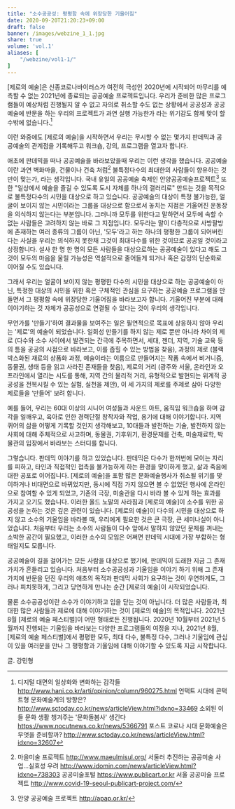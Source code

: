 ```yaml
---
title: "소수공공성: 평평함 속에 위장당한 기울어짐"
date: 2020-09-20T21:20:23+09:00
draft: false
banner: /images/webzine_1_1.jpg
share: true
volume: 'vol.1'
aliases: [
    "/webzine/vol1-1/"
]
---
```


[제로의 예술]은 신종코로나바이러스가 여전히 극성인 2020년에 시작되어 마무리를 예측할 수 없는 2021년에 종료되는 공공예술 프로젝트입니다. 우리가 준비한 많은 프로그램들이 예상처럼 진행될지 알 수 없고 자의로 취소할 수도 없는 상황에서 공공성과 공공예술에 반문을 하는 우리의 프로젝트가 과연 실행 가능한가 라는 위기감도 함께 맞이 할 수밖에 없습니다.[^footnote1]

이런 와중에도 [제로의 예술]을 시작하면서 우리는 무시할 수 없는 몇가지 판데믹과 공공예술의 관계점을 기록해두고 워크숍, 강의, 프로그램을 열고자 합니다.

애초에 판데믹을 떠나 공공예술을 바라보았을때 우리는 이런 생각을 했습니다. 공공예술이란 과연 벽화마을, 건물이나 건축 처럼[^footnote2] 불특정다수의 최대한의 사람들이 향유하는 것만이 맞는가, 라는 생각입니다. 국내 유일의 공공예술 축제인 안양공공예술프로젝트[^footnote3] 또한 "일상에서 예술을 즐길 수 있도록 도시 자체를 하나의 갤러리로" 만드는 것을 목적으로 불특정다수의 시민을 대상으로 하고 있습니다. 공공예술의 대상이 특정 불가능한, 얼굴이 보이지 않는 시민이라는 그룹을 대상으로 함으로서 놓치는 지점은 기울어진 운동장을 의식하지 않는다는 부분입니다. 그러니까 모두를 위한다고 말하면서 모두에 속할 수 없는 사람들은 고려하지 않는 바로 그 지점입니다. 모두라는 말이 다층적으로 사방팔방에 존재하는 여러 종류의 그룹이 아닌, '모두'라고 하는 하나의 평평한 그룹이 되어버린다는 사실을 우리는 의식하지 못한채 그것이 최대다수를 위한 것이므로 공공일 것이라고 상정합니다. 설사 한 명 한 명의 모든 사람들을 대상으로하는 공공예술이 있다고 해도 그것이 모두의 마음을 울릴 가능성은 역설적으로 줄어들게 되거나 혹은 감정의 단순화로 이어질 수도 있습니다.

그래서 우리는 얼굴이 보이지 않는 평평한 다수의 시민을 대상으로 하는 공공예술이 아닌, 특정한 대상의 시민을 위한 혹은 구체적인 관심을 요구하는 공공예술 프로그램을 만들면서 그 평평함 속에 위장당한 기울어짐을 바라보고자 합니다. 기울어진 부분에 대해 이야기하는 것 자체가 공공성으로 연결될 수 있다는 것이 우리의 생각입니다.

무언가를 '만들기'하여 결과물을 보여주는 일은 필연적으로 목표에 상응하지 않아 우리는 '제로'의 예술이 되었습니다. 일회성 만들기를 하지 않는 제로 뿐만 아니라 차이의 제로 (다수와 소수 사이에서 발견되는 간극에 주목하면서, 세대, 젠더, 지역, 기술 교육 등의 틈을 공공의 시점으로 바라보고, 이를 좁힐 수 있는 방법을 찾음), 과정의 제로 (블랙박스화된 재료의 상품화 과정, 예술이라는 이름으로 만들어지는 작품 속에서 비거니즘, 동물권, 생태 등을 읽고 사라진 존재들을 찾음), 제로의 거리 (광주와 서울, 온라인과 오프라인에서 열리는 시도를 통해, 지역 간의 물리적 거리, 유형적으로 발현되는 위계적 공공성을 전복시킬 수 있는 실험, 실천을 제안), 이 세 가지의 제로를 주제로 삼아 다양한 제로들을 ‘만들어' 보려 합니다.

예를 들어, 우리는 60대 이상의 시니어 여성들과 사운드 아트, 움직임 워크숍을 하며 감각을 일깨우고, 육아로 인한 경력단절 창작자와 작업, 용기에 대해 이야기합니다. 지역 퀴어의 삶을 어떻게 기록할 것인지 생각해보고, 10대들과 발전하는 기술, 발전하지 않는 사회에 대해 주체적으로 사고하며, 동물권, 기후위기, 환경문제를 건축, 미술재료학, 박물관의 입장에서 바라보는 스터디를 합니다.

그렇습니다. 판데믹 이야기를 하고 있었습니다. 판데믹은 다수가 한꺼번에 모이는 자리를 피하고, 타인과 직접적인 접촉을 불가능하게 하는 환경을 맞이하게 했고, 삶과 죽음에 대한 공포로 이어집니다. [제로의 예술]을 포함 많은 문화예술행사가 취소될 위기를 맞이하거나 비대면으로 바뀌었지만, 동시에 직접 가지 않으면 볼 수 없었던 행사에 온라인으로 참여할 수 있게 되었고, 기존의 극장, 미술관을 다시 바라 볼 수 있게 하는 효과를 가지고 오기도 했습니다. 이러한 올드 노말의 사라짐과 [제로의 예술]이 소수를 위한 공공성을 논하는 것은 깊은 관련이 있습니다. [제로의 예술]이 다수의 시민을 대상으로 하지 않고 소수의 기울임을 바라볼 때, 우리에게 필요한 것은 큰 극장, 큰 세미나실이 아니었습니다. 처음부터 우리는 소수의 사람들이 다수 앞에서 말하지 않았던 문제를 꺼내는 소박한 공간이 필요했고, 이러한 소수의 모임은 어쩌면 판데믹 시대에 가장 부합하는 형태일지도 모릅니다.

공공예술이 길을 걸어가는 모든 사람을 대상으로 했기에, 판데믹이 도래한 지금 그 존재가치가 흔들리고 있습니다. 처음부터 소수공공성과 기울임을 이야기 하기 위해 그 존재가치에 반문을 던진 우리의 애초의 목적과 판데믹 사회가 요구하는 것이 우연하게도, 그러나 피치못하게, 그리고 당연하게 만나는 순간 [제로의 예술]이 시작되었습니다.

물론 소수공공성이란 소수가 이야기하고 입을 닫는 것이 아닙니다. 더 많은 사람들과, 최대한 많은 사람들과 제로에 대해 이야기하는 것이 [제로의 예술]의 목적입니다. 2021년 8월 [제로의 예술 페스티벌]이 어떤 형태로든 진행됩니다. 2020년 10월부터 2021년 5월까지 진행되는 기울임을 바라보는 다양한 프로그램들의 여정을 지나, 2021년 8월, [제로의 예술 페스티벌]에서 평평한 모두, 최대 다수, 불특정 다수, 그러나 기울임에 관심이 있을 여러분을 만나 그 평평함과 기울임에 대해 이야기할 수 있도록 지금 시작합니다.

글. 강민형

[^footnote1]: 디지털 대면의 일상화와 변화하는 감각들 http://www.hani.co.kr/arti/opinion/column/960275.html 
언택트 시대에 콘택트형 문화예술계의 방향은? http://www.sctoday.co.kr/news/articleView.html?idxno=33469 
소외된 이들 문화 생활 챙겨주는 '문화돌봄사' 생긴다 https://www.nocutnews.co.kr/news/5366791 
포스트 코로나 시대 문화예술은 무엇을 준비할까? http://www.sctoday.co.kr/news/articleView.html?idxno=32607

[^footnote2]: 마을미술 프로젝트 http://www.maeulmisul.org/ 
서둘러 추진하는 공공미술 사업...실효성 우려 http://www.idomin.com/news/articleView.html?idxno=738303 
공공미술포털 https://www.publicart.or.kr 
서울 공공미술 프로젝트 http://www.covid-19-seoul-publicart-project.com/

[^footnote3]: 안양 공공예술 프로젝트 http://apap.or.kr/
